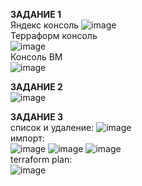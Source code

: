 **ЗАДАНИЕ 1**  
Яндекс консоль
![image](https://github.com/user-attachments/assets/1e4b19da-add1-41ab-8904-c8e0f3d1e808)  
Терраформ консоль  
![image](https://github.com/user-attachments/assets/c56317de-af89-442b-9c4b-8013eed1f380)  
Консоль ВМ  
![image](https://github.com/user-attachments/assets/c3a4d043-7e22-40d1-b66e-63d4d815a2ae)  

**ЗАДАНИЕ 2**  
![image](https://github.com/user-attachments/assets/189a72e0-fcb6-42d2-8cc3-03626b0cce14)  

**ЗАДАНИЕ 3**  
список и удаление:
![image](https://github.com/user-attachments/assets/28ca38ea-b139-4ba3-9511-f6c989b0c5eb)  
импорт:  
![image](https://github.com/user-attachments/assets/671c0cf5-91f1-498e-860e-0a966418b738)
![image](https://github.com/user-attachments/assets/347d4ad0-e3f2-46b9-a087-c713e007ba84)
![image](https://github.com/user-attachments/assets/cb84d1d4-0825-4e61-ae83-f92ecb6cea50)  
terraform plan:  
![image](https://github.com/user-attachments/assets/e9f8411c-b840-4170-a035-f41e8f3d0ae8)
